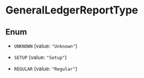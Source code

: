 

# GeneralLedgerReportType

## Enum


* `UNKNOWN` (value: `"Unknown"`)

* `SETUP` (value: `"Setup"`)

* `REGULAR` (value: `"Regular"`)



